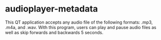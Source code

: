# audioplayer-metadata
This QT application accepts any audio file of the following formats: .mp3, .m4a, and .wav. With this program, users can play and pause audio files as well as skip forwards and backwards 5 seconds.

